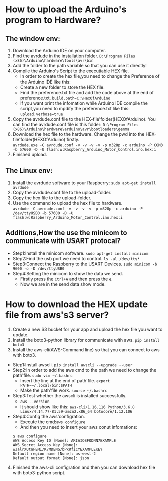 # How to upload the Arduino's program to Hardware?
## The window env:
1. Download the Arduino IDE on your computer.
2. Find the avrdude in the installation folder.
`D:\Program Files (x86)\Arduino\hardware\tools\avr\bin`
3. Add the folder to the path variable so that you can use it directly!
4. Compile the Arduino's Script to the executiable HEX file.
   * In order to create the hex file,you need to change the Preference of the Arduino IDE like this:
   * Create a new folder to store the HEX file.
   * Find the preference.txt file and add the code above at the end of preference.txt.
`build.path=C:\HexOfArduino`
   * If you want print the infomation while Arduino IDE compile the script,you need to mpdify the preference.txt like this:
`upload.verbose=true`
5. Copy the avrdude.conf file to the HEX-file'folder(HEXOfArduino).
You can find the avrdude.conf file is this folder:
`D:\Program Files (x86)\Arduino\hardware\arduino\avr\bootloaders\gemma`
6. Download the hex file to the hardware.
Change the pwd into the HEX-file'folder(HEXOfArduino) firstly.  
`avrdude.exe -C avrdude.conf -v -v -v -v -p m328p -c arduino -P COM3 -b 57600 -D -U flash:w:Raspberry_Arduino_Motor_Control.ino.hex:i`
7. Finished upload.
## The Linux env:
1. Install the avrdude software to your Raspberry:
`sudo apt-get install avrdude`
2. Copy the avrdude.conf file to the upload-folder.
3. Copy the hex file to the upload-folder.
4. Use the command to upload the hex file to hardware.  
`avrdude -C avrdude.conf -v -v -v -v -p m328p -c arduino -P /dev/ttyUSB0 -b 57600 -D -U flash:w:Raspberry_Arduino_Motor_Control.ino.hex:i`
## Additions,How the use the minicom to communicate with USART protocal?
* Step1:Install the minicom software.
`sudo apt-get install minicom`
* Step2:Find the usb port we need to control.
`ls -al /dev/tty*`
* Step3:Connect the Raspberry to the USART Devices.
`sudo minicom -b 9600 -o -D /dev/ttyUSB0`
* Step4:Setting the minicom to show the data we send.
   * Firstly press the `Ctrl+A` and then press the `e`.
   * Now we are in the send data show mode.
# How to download the HEX update file from aws's3 server?
1. Create a new S3 bucket for your app and upload the hex file you want to update.
2. Install the boto3-python library for communicate with aws. `pip install boto3`
3. Install the aws-cli(AWS-Command line) so that you can connect to aws with boto3.
* Step1:Install awscli. `pip install awscli --upgrade --user`
* Step2:In order to add the aws cmd to the path we need to change the path'file. `sudo vim ~/.bashrc`
   * Insert the line at the end of path'file. `export PATH=~/.local/bin:$PATH`
   * Make the path'file work. `source ~/.bashrc`
* Step3:Test whether the awscli is installed successfully.
   * `aws --version`
   * It should show like this: `aws-cli/1.16.116 Python/3.6.8 Linux/4.14.77-81.59-amzn2.x86_64 botocore/1.12.106`
* Step4:Config the aws'configration.
   * Execute the cmd:`aws configure`
   * And then you need to insert your aws conut infomations:
   ```
   $ aws configure
   AWS Access Key ID [None]: AKIAIOSFODNN7EXAMPLE
   AWS Secret Access Key [None]: wJalrXUtnFEMI/K7MDENG/bPxRfiCYEXAMPLEKEY
   Default region name [None]: us-west-2
   Default output format [None]: json
   ```
4. Finished the aws-cli configration and then you can download hex file with boto3-python script.
